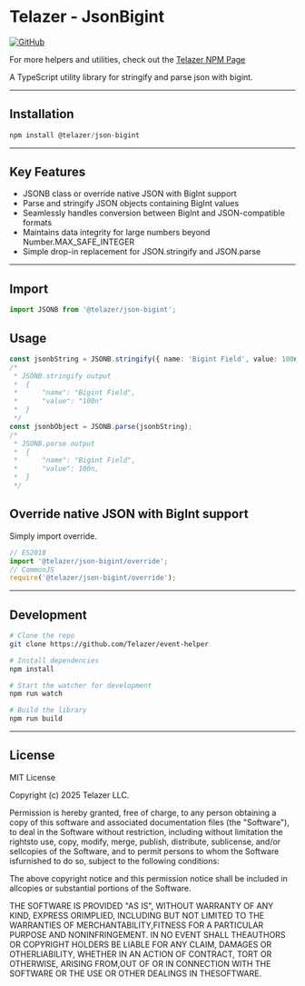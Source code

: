 # Telazer - JsonBigint

[![GitHub](https://img.shields.io/badge/GitHub-Repository-blue)](https://github.com/Telazer/event-helper)

For more helpers and utilities, check out the [Telazer NPM Page](https://www.npmjs.com/org/telazer)

A TypeScript utility library for stringify and parse json with bigint.

---

## Installation

```ts
npm install @telazer/json-bigint
```

---

## Key Features

- JSONB class or override native JSON with BigInt support
- Parse and stringify JSON objects containing BigInt values
- Seamlessly handles conversion between BigInt and JSON-compatible formats
- Maintains data integrity for large numbers beyond Number.MAX_SAFE_INTEGER
- Simple drop-in replacement for JSON.stringify and JSON.parse

---

## Import

```ts
import JSONB from '@telazer/json-bigint';
```

## Usage

```ts
const jsonbString = JSONB.stringify({ name: 'Bigint Field', value: 100n });
/*
 * JSONB.stringify output
 *	{
 *		"name": "Bigint Field",
 *		"value": "100n"
 *	}
 */
const jsonbObject = JSONB.parse(jsonbString);
/*
 * JSONB.parse output
 *	{
 *		"name": "Bigint Field",
 *		"value": 100n,
 *	}
 */
```

## Override native JSON with BigInt support

Simply import override.

```ts
// ES2018
import '@telazer/json-bigint/override';
// CommonJS
require('@telazer/json-bigint/override');
```

---

## Development

```bash
# Clone the repo
git clone https://github.com/Telazer/event-helper

# Install dependencies
npm install

# Start the watcher for development
npm run watch

# Build the library
npm run build
```

---

## License

MIT License

Copyright (c) 2025 Telazer LLC.

Permission is hereby granted, free of charge, to any person obtaining a copy
of this software and associated documentation files (the "Software"), to deal
in the Software without restriction, including without limitation the rightsto use, copy, modify, merge, publish, distribute, sublicense, and/or sellcopies of the Software, and to permit persons to whom the Software isfurnished to do so, subject to the following conditions:

The above copyright notice and this permission notice shall be included in allcopies or substantial portions of the Software.

THE SOFTWARE IS PROVIDED "AS IS", WITHOUT WARRANTY OF ANY KIND, EXPRESS ORIMPLIED, INCLUDING BUT NOT LIMITED TO THE WARRANTIES OF MERCHANTABILITY,FITNESS FOR A PARTICULAR PURPOSE AND NONINFRINGEMENT. IN NO EVENT SHALL THEAUTHORS OR COPYRIGHT HOLDERS BE LIABLE FOR ANY CLAIM, DAMAGES OR OTHERLIABILITY, WHETHER IN AN ACTION OF CONTRACT, TORT OR OTHERWISE, ARISING FROM,OUT OF OR IN CONNECTION WITH THE SOFTWARE OR THE USE OR OTHER DEALINGS IN THESOFTWARE.
